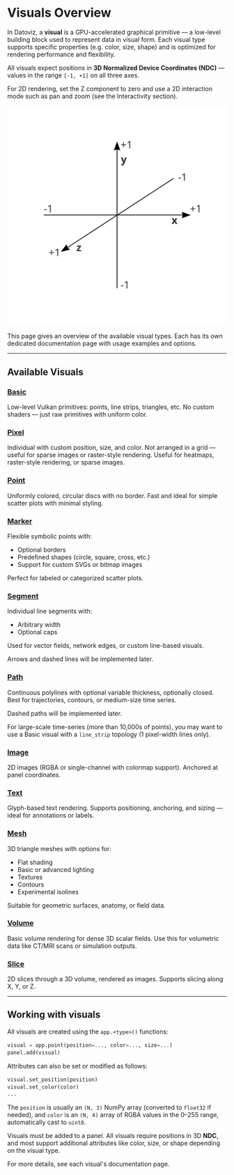 # Visuals Overview

In Datoviz, a **visual** is a GPU-accelerated graphical primitive — a low-level building block used to represent data in visual form. Each visual type supports specific properties (e.g. color, size, shape) and is optimized for rendering performance and flexibility.

All visuals expect positions in **3D Normalized Device Coordinates (NDC)** — values in the range `[-1, +1]` on all three axes.

For 2D rendering, set the Z component to zero and use a 2D interaction mode such as pan and zoom (see the Interactivity section).

![](../images/cds2.svg)

This page gives an overview of the available visual types. Each has its own dedicated documentation page with usage examples and options.


---

## Available Visuals

### [Basic](../visuals/basic.md)

Low-level Vulkan primitives: points, line strips, triangles, etc.
No custom shaders — just raw primitives with uniform color.

### [Pixel](../visuals/pixel.md)

Individual with custom position, size, and color.
Not arranged in a grid — useful for sparse images or raster-style rendering.
Useful for heatmaps, raster-style rendering, or sparse images.

### [Point](../visuals/point.md)

Uniformly colored, circular discs with no border.
Fast and ideal for simple scatter plots with minimal styling.

### [Marker](../visuals/marker.md)

Flexible symbolic points with:
- Optional borders
- Predefined shapes (circle, square, cross, etc.)
- Support for custom SVGs or bitmap images

Perfect for labeled or categorized scatter plots.

### [Segment](../visuals/segment.md)

Individual line segments with:
- Arbitrary width
- Optional caps

Used for vector fields, network edges, or custom line-based visuals.

Arrows and dashed lines will be implemented later.

### [Path](../visuals/path.md)

Continuous polylines with optional variable thickness, optionally closed.
Best for trajectories, contours, or medium-size time series.

Dashed paths will be implemented later.

For large-scale time-series (more than 10,000s of points), you may want to use a Basic visual with a `line_strip` topology (1 pixel-width lines only).

### [Image](../visuals/image.md)

2D images (RGBA or single-channel with colormap support).
Anchored at panel coordinates.

### [Text](../visuals/text.md)

Glyph-based text rendering.
Supports positioning, anchoring, and sizing — ideal for annotations or labels.

### [Mesh](../visuals/mesh.md)

3D triangle meshes with options for:
- Flat shading
- Basic or advanced lighting
- Textures
- Contours
- Experimental isolines

Suitable for geometric surfaces, anatomy, or field data.

### [Volume](../visuals/volume.md)

Basic volume rendering for dense 3D scalar fields.
Use this for volumetric data like CT/MRI scans or simulation outputs.

### [Slice](../visuals/slice.md)

2D slices through a 3D volume, rendered as images.
Supports slicing along X, Y, or Z.

---

## Working with visuals

All visuals are created using the `app.<type>()` functions:

```python
visual = app.point(position=..., color=..., size=...)
panel.add(visual)
````

Attributes can also be set or modified as follows:

```python
visual.set_position(position)
visual.set_color(color)
...
```

The `position` is usually an `(N, 3)` NumPy array (converted to `float32` if needed), and `color` is an `(N, 4)` array of RGBA values in the 0–255 range, automatically cast to `uint8`.

Visuals must be added to a panel. All visuals require positions in 3D **NDC**, and most support additional attributes like color, size, or shape depending on the visual type.

For more details, see each visual's documentation page.

